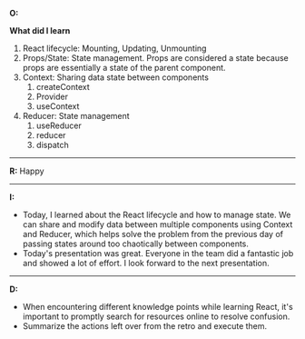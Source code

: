 **O:**

**What did I learn**

1. React lifecycle: Mounting, Updating, Unmounting
2. Props/State: State management. Props are considered a state because props are essentially a state of the parent component.
3. Context: Sharing data state between components
    1. createContext
    2. Provider
    3. useContext
4. Reducer: State management
    1. useReducer
    2. reducer
    3. dispatch

---

**R:** Happy

---

**I:**

- Today, I learned about the React lifecycle and how to manage state. We can share and modify data between multiple components using Context and Reducer, which helps solve the problem from the previous day of passing states around too chaotically between components.
- Today's presentation was great. Everyone in the team did a fantastic job and showed a lot of effort. I look forward to the next presentation.

---

**D:**

- When encountering different knowledge points while learning React, it's important to promptly search for resources online to resolve confusion.
- Summarize the actions left over from the retro and execute them.